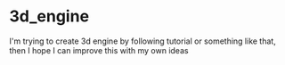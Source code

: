 # 3d_engine
I'm trying to create 3d engine by following tutorial or something like that, then I hope I can improve this with my own ideas
